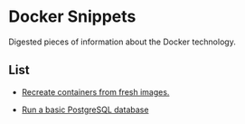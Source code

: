 # Docker Snippets

Digested pieces of information about the Docker technology.

## List

- [Recreate containers from fresh images.](./recreate-containers-fresh-images.md)

- [Run a basic PostgreSQL database](./run-a-basic-postgresql-db.md)
